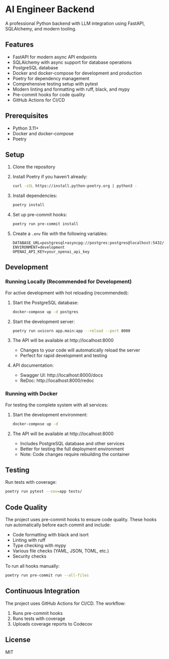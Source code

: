 # AI Engineer Backend

A professional Python backend with LLM integration using FastAPI, SQLAlchemy, and modern tooling.

## Features

- FastAPI for modern async API endpoints
- SQLAlchemy with async support for database operations
- PostgreSQL database
- Docker and docker-compose for development and production
- Poetry for dependency management
- Comprehensive testing setup with pytest
- Modern linting and formatting with ruff, black, and mypy
- Pre-commit hooks for code quality
- GitHub Actions for CI/CD

## Prerequisites

- Python 3.11+
- Docker and docker-compose
- Poetry

## Setup

1. Clone the repository
2. Install Poetry if you haven't already:

   ```bash
   curl -sSL https://install.python-poetry.org | python3 -
   ```

3. Install dependencies:

   ```bash
   poetry install
   ```

4. Set up pre-commit hooks:

   ```bash
   poetry run pre-commit install
   ```

5. Create a `.env` file with the following variables:
   ```
   DATABASE_URL=postgresql+asyncpg://postgres:postgres@localhost:5432/app
   ENVIRONMENT=development
   OPENAI_API_KEY=your_openai_api_key
   ```

## Development

### Running Locally (Recommended for Development)

For active development with hot reloading (recommended):

1. Start the PostgreSQL database:

   ```bash
   docker-compose up -d postgres
   ```

2. Start the development server:

   ```bash
   poetry run uvicorn app.main:app --reload --port 8000
   ```

3. The API will be available at http://localhost:8000

   - Changes to your code will automatically reload the server
   - Perfect for rapid development and testing

4. API documentation:
   - Swagger UI: http://localhost:8000/docs
   - ReDoc: http://localhost:8000/redoc

### Running with Docker

For testing the complete system with all services:

1. Start the development environment:

   ```bash
   docker-compose up -d
   ```

2. The API will be available at http://localhost:8000
   - Includes PostgreSQL database and other services
   - Better for testing the full deployment environment
   - Note: Code changes require rebuilding the container

## Testing

Run tests with coverage:

```bash
poetry run pytest --cov=app tests/
```

## Code Quality

The project uses pre-commit hooks to ensure code quality. These hooks run automatically before each commit and include:

- Code formatting with black and isort
- Linting with ruff
- Type checking with mypy
- Various file checks (YAML, JSON, TOML, etc.)
- Security checks

To run all hooks manually:

```bash
poetry run pre-commit run --all-files
```

## Continuous Integration

The project uses GitHub Actions for CI/CD. The workflow:

1. Runs pre-commit hooks
2. Runs tests with coverage
3. Uploads coverage reports to Codecov

## License

MIT
